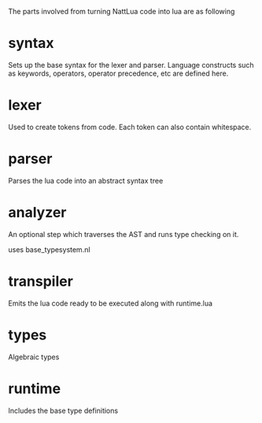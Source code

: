 The parts involved from turning NattLua code into lua are as following

# syntax
Sets up the base syntax for the lexer and parser. Language constructs such as keywords, operators, operator precedence, etc are defined here.

# lexer
Used to create tokens from code. Each token can also contain whitespace.

# parser 
Parses the lua code into an abstract syntax tree

# analyzer
An optional step which traverses the AST and runs type checking on it.

uses base_typesystem.nl

# transpiler
Emits the lua code ready to be executed along with runtime.lua

# types
Algebraic types

# runtime
Includes the base type definitions